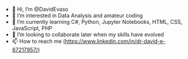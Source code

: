 - 👋 Hi, I’m @DavidEvaso
- 👀 I’m interested in Data Analysis and amateur coding
- 🌱 I’m currently learning C#, Python, Jupyter Notebooks, HTML, CSS, JavaScript, PHP
- 💞️ I’m looking to collaborate later when my skills have evolved
- 📫 How to reach me (https://www.linkedin.com/in/dr-david-e-87217957/)

<!---
DavidEvaso/DavidEvaso is a ✨ special ✨ repository because its `README.md` (this file) appears on your GitHub profile.
You can click the Preview link to take a look at your changes.
--->
